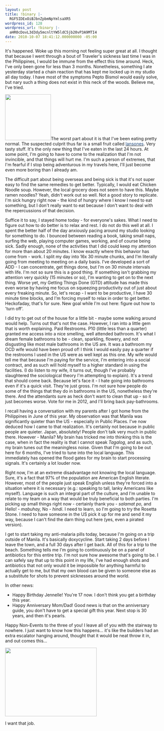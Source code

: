 ```yaml
---
layout: post
title: !binary |-
  RGF5IDExOiBJbnZpbmNpYmlsaXR5
wordpress_id: 128
wordpress_url: !binary |-
  aHR0cDovL3d3dy5mcnltYW5ldC5jb20vP3A9MTI4
date: 2010-10-07 18:41:12.000000000 -05:00
---
```

It's happened. Woke up this morning not feeling super great at all. I thought that because I went through a bout of Traveler's sickness last time I was in the Philippines, I would be immune from the effect this time around. Heck, I've only been gone for less than 3 months. Nonetheless, something I ate yesterday started a chain reaction that has kept me locked up in my studio all day today. I have most of the symptoms Pepto Bismol would easily solve, but nary such a thing does not exist in this neck of the woods. Believe me, I've tried.

<!--more-->

<a href="http://www.frymanet.com/wp-content/uploads/2010/10/800px-Lanzones.jpg"><img class="alignleft size-thumbnail wp-image-131" title="Lanzones" src="http://www.frymanet.com/wp-content/uploads/2010/10/800px-Lanzones-150x150.jpg" alt="" width="150" height="150" /></a>The worst part about it is that I've been eating pretty normal. The suspected culprit thus far is a small fruit called <a href="http://en.wikipedia.org/wiki/Lansium_domesticum"> <span style="color: #1f497d;"><span>lansones</span></span></a>. Very tasty stuff. It's the only new thing that I've eaten in the last 24 hours. At some point, I'm going to have to come to the realization that I'm not invincible, and that things will hurt me. I'm such a person of extremes, that I'm fearful if I stop being adventurous in my travels here, I'll just become even more boring than I already am.

The difficult part about being overseas and being sick is that it's not super easy to find the same remedies to get better. Typically, I would eat Chicken Noodle soup. However, the local grocery does not seem to have this. Maybe ramen noodles? Yeah, didn't work out so well. Not a good story to replicate. I'm sick hungry right now - the kind of hungry where I know I need to eat something, but I don't really want to eat because I don't want to deal with the repercussions of that decision.

Suffice it to say, I stayed home today - for everyone's sakes. What I need to figure out how to do better is to relax and rest. I do not do this well at all. I spent the better half of the day anxiously pacing around my studio looking for something to do. I bounced between reading a book, taking small naps, surfing the web, playing computer games, working, and of course being sick. Sadly enough, none of the activities that I did could keep my attention for more than about 20 minutes. I know exactly where this behavior has come from - work. I split my day into 16x 30 minute chunks, and I'm literally going from meeting to meeting on a daily basis. I've developed a sort of ADD - I can concentrate, get things done, but I'm on 30 minute intervals with life. I'm not so sure this is a good thing. If something isn't grabbing my attention very quickly (15 minutes or so), I'm wanting to get on to the next thing. Worse yet, my Getting Things Done (GTD) attitude has made this even worse by having me focus on squeezing productivity out of just about every freaking minute. So, let's recap - I want to be productive, I have 30 minute time blocks, and I'm forcing myself to relax in order to get better. Heckofaday, that's for sure. New goal while I'm out here: figure out how to 'turn off'.

I did try to get out of the house for a little bit - maybe some walking around would help. Turns out that's not the case. However, I ran into a little gem that is worth explaining. Paid Restrooms. P10 (little less than a quarter) granted me access into a nice smelling, well attended bathroom. It's what I dream female bathrooms to be - clean, sparkling, flowery, and not disgusting like most male bathrooms in the US are. It was a bathroom my OCD wife would have been proud of! I think I would easily pay a quarter if the restrooms I used in the US were as well kept as this one. My wife would tell me that because I'm paying for the service, I'm entering into a social contract, and as such will hold myself to a higher standard in using the facilities. (I do listen to my wife, it turns out, though I've probably slaughtered the sociological theory I'm attempting to explain). It's a trend that should come back. Because let's face it - I hate going into bathrooms even if it's a quick visit. They're just gross. I'm not sure how people do some of the things that they do in bathrooms in the US, nonetheless they're there. And the attendants sure as heck don't want to clean that up - so it just becomes worse. Vote for me in 2012, and I'll bring back pay-bathrooms.

I recall having a conversation with my parents after I got home from the Philippines in June of this year. My observation was that Manila was significantly quieter than the US - especially in Public Places. I've now deduced how I came to that realization. It's certainly not because in public people are quieter. Japan, absolutely! People don't talk very much in public there. However - Manila? My brain has tricked me into thinking this is the case, when in fact the reality is that I cannot speak <em>Tagalog</em>, and as such, my brain tunes out the meaningless noise. Given that I'm going to be out here for 6 months, I've tried to tune into the local language. This immediately has opened the flood gates for my brain to start processing signals. It's certainly a lot louder now.

Right now, I'm at an extreme disadvantage not knowing the local language. Sure, it's a fact that 97% of the population are American English literate. However, most of the people just speak English unless they're forced into a situation where it is necessary (e.g.: speaking to tall, lanky Americans like myself). Language is such an integral part of the culture, and I'm unable to relate to my team on a way that would be truly beneficial to both parties. I'm picking up small things right now - certainly thank you - <em>salamat po, </em>and Hello! -<em> mabuhay, </em>No - <em>hindi</em>. I need to learn, so I'm going to try the Rosetta Stone. I need to have someone in the US pick it up for me and send it my way, because I can't find the darn thing out here (yes, even a pirated version).

I get to start taking my anti-malaria pills today, because I'm going on a trip outside of Manila. It's basically doxycycline. Start taking 2 days before I leave the town, and a full 30 days after I get back. All of this for a trip to the beach. Something tells me I'm going to continuously be on a panel of antibiotics for this entire trip. I'm not sure how awesome that's going to be. I can safely say that up to this point in my life, I've had enough shots and antibiotics that not only would it be impossible for anything harmful to actually get to me, but that my own blood can be given to someone else as a substitute for shots to prevent sicknesses around the world.

In other news:
<ul>
	<li>Happy Birthday Jennelle! You're 17 now. I don't think you get a birthday this year.</li>
	<li>Happy Anniversary Mom/Dad! Good news is that on the anniversary guide, you don't have to get a special gift this year. Next stop is 30 years, and then it's pearls.</li>
</ul>
Happy Non-Events to the three of you! I leave all of you with the stairway to nowhere. I just want to know how this happens... it's like the builders had an extra escalator hanging around, thought that it would be neat throw it in, and out comes this...

<a href="http://www.frymanet.com/wp-content/uploads/2010/10/stairway_to_nowhere.jpg"><img class="alignleft size-medium wp-image-130" title="The Starway to Nowhere!" src="http://www.frymanet.com/wp-content/uploads/2010/10/stairway_to_nowhere-300x224.jpg" alt="" width="300" height="224" /></a>

I want that job.

